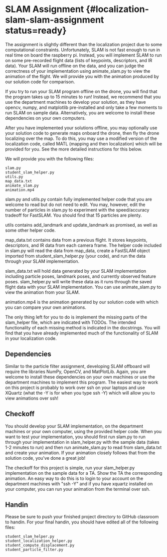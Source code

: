 # SLAM Assignment {#localization-slam-slam-assignment status=ready}

The assignment is slightly different than the localization project due to some computational constraints. Unfortunately, SLAM is not fast enough to run in real time on board the raspberry pi. Instead, you will implement SLAM to run on some pre-recorded flight data (lists of keypoints, descriptors, and IR data). Your SLAM will run offline on the data, and you can judge the correctness of your implementation using animate_slam.py to view the animation of the flight. We will provide you with the animation produced by our solution code for comparison.

If you try to run your SLAM program offline on the drone, you will find that the program takes up to 15 minutes to run! Instead, we recommend that you use the department machines to develop your solution, as they have opencv, numpy, and matplotlib pre-installed and only take a few moments to run SLAM on sample data. Alternatively, you are welcome to install
these dependencies on your own computers.

After you have implemented your solutions offline, you may optionally
use your solution code to generate maps onboard the drone, then fly the
drone localizing over the map. To do this, you may use a modified version of the
localization code, called MATL (mapping and then localization) which will be provided
for you. See the more detailed instructions for this below.

We will provide you with the following files:

    slam.py
    student_slam_helper.py
    utils.py
    map_data.txt
    animate_slam.py
    animation.mp4

slam.py and utils.py contain fully implemented helper code that you are welcome to read but do not need to edit. You may, however, edit the number of particles in slam.py to experiment with the speed/accuracy tradeoff for FastSLAM. You should find that 15 particles are plenty.

utils contains add_landmark and update_landmark as promised, as well as some other helper code.

map_data.txt contains data from a previous flight. It stores keypoints, descriptors, and IR data from each camera frame. The helper code included in slam.py will read the data from map_data, create a FastSLAM object imported from student_slam_helper.py (your code), and run the data through your SLAM implementation.

slam_data.txt will hold data generated by your SLAM implementation including particle poses, landmark poses, and currently observed feature poses. slam_helper.py will write these data as it runs through the saved flight data with your SLAM implementation. You can use animate_slam.py to view the animation from your SLAM.

animation.mp4 is the animation generated by our solution code with which you can compare your own animations.

The only thing left for you to do is implement the missing parts of the slam_helper file, which are indicated with TODOs. The intended functionality of each missing method is indicated in the docstrings. You will find that you have already
implemented much of the functionality of SLAM in your localization code.

## Dependencies

Similar to the particle filter assignment, developing SLAM offboard will require the libraries
NumPy, OpenCV, and MatPlotLib. Again, you are welcome to install these dependencies on your
own machines or use the department machines to implement this program. The easiest way to work
on this project is probably to work over ssh on your laptops and use XQuartz (what the -Y is for when you
type ssh -Y) which will allow you to view animations over ssh!

## Checkoff
You should develop your SLAM implementation, on the department machines or your own computer, using the provided helper code. When you want to test your implementation, you should first run slam.py to run through your implementation in slam_helper.py with the sample data (takes 1-2 minutes to run) and then run animate_slam.py to read from slam_data.txt and create your animation. If your animation closely follows that from the solution code, you've done a great job!

The checkoff for this project is simple, run your slam_helper.py implementation on the sample data for a TA. Show the TA the corresponding animation. An easy way to do this is to login to your account on the department machines with "ssh -Y" and if you have xquartz installed on your computer, you can run your animation from the terminal over ssh.


## Handin
Please be sure to push your finished project directory to GitHub classroom to
handin. For your final handin, you should have edited all of the following files:

    student_slam_helper.py
    student_localization_helper.py
    student_compute_displacement.py
    student_particle_filter.py
